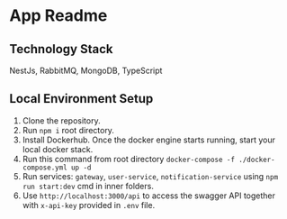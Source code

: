 # App Readme

## Technology Stack

NestJs, RabbitMQ, MongoDB, TypeScript

## Local Environment Setup

1. Clone the repository.
2. Run `npm i` root directory.
3. Install Dockerhub. Once the docker engine starts running, start your local docker stack.
4. Run this command from root directory `docker-compose -f ./docker-compose.yml up -d`
5. Run services: `gateway`, `user-service`, `notification-service` using `npm run start:dev` cmd in inner folders.
6. Use `http://localhost:3000/api` to access the swagger API together with `x-api-key` provided in `.env` file.
